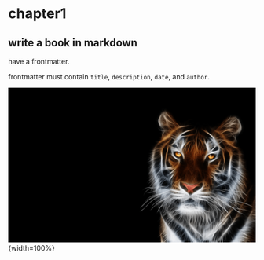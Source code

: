 # chapter1

## write a book in markdown

have a frontmatter.

frontmatter must contain `title`, `description`, `date`, and `author`.

![tiger](./tiger.png){width=100%}